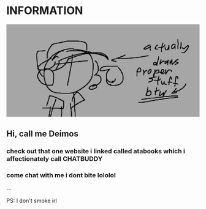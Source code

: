 # INFORMATION
![i can draw lol](image_2025-09-22_222453355.png)
## Hi, call me Deimos
### check out that one website i linked called atabooks which i affectionately call CHATBUDDY
### come chat with me i dont bite lololol

--

PS: I don't smoke irl
